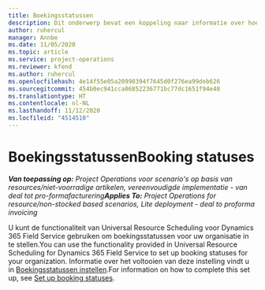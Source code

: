 ```yaml
---
title: Boekingsstatussen
description: Dit onderwerp bevat een koppeling naar informatie over hoe u boekingsstatussen in Project Operations instelt.
author: ruhercul
manager: Annbe
ms.date: 11/05/2020
ms.topic: article
ms.service: project-operations
ms.reviewer: kfend
ms.author: ruhercul
ms.openlocfilehash: 4e14f55e05a20990394f7645d0f276ea99deb626
ms.sourcegitcommit: 454b0ec941cca06852236771bc77dc1651f94e48
ms.translationtype: HT
ms.contentlocale: nl-NL
ms.lasthandoff: 11/12/2020
ms.locfileid: "4514510"
---
```

# <a name="booking-statuses"></a><span data-ttu-id="4358f-103">Boekingsstatussen</span><span class="sxs-lookup"><span data-stu-id="4358f-103">Booking statuses</span></span>

<span data-ttu-id="4358f-104">_**Van toepassing op:** Project Operations voor scenario's op basis van resources/niet-voorradige artikelen, vereenvoudigde implementatie - van deal tot pro-formafacturering_</span><span class="sxs-lookup"><span data-stu-id="4358f-104">_**Applies To:** Project Operations for resource/non-stocked based scenarios, Lite deployment - deal to proforma invoicing_</span></span>

<span data-ttu-id="4358f-105">U kunt de functionaliteit van Universal Resource Scheduling voor Dynamics 365 Field Service gebruiken om boekingsstatussen voor uw organisatie in te stellen.</span><span class="sxs-lookup"><span data-stu-id="4358f-105">You can use the functionality provided in Universal Resource Scheduling for Dynamics 365 Field Service to set up booking statuses for your organization.</span></span> <span data-ttu-id="4358f-106">Informatie over het voltooien van deze instelling vindt u in [Boekingsstatussen instellen](https://docs.microsoft.com/dynamics365/field-service/set-up-booking-statuses).</span><span class="sxs-lookup"><span data-stu-id="4358f-106">For information on how to complete this set up, see [Set up booking statuses](https://docs.microsoft.com/dynamics365/field-service/set-up-booking-statuses).</span></span>
